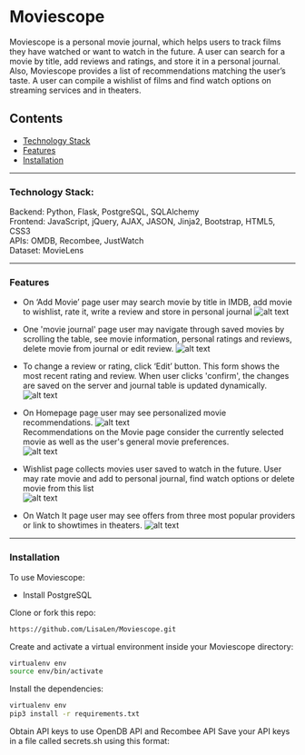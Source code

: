 # Moviescope

Moviescope is a personal movie journal, which helps users to track films they have watched or want to watch in the future. A user can search for a movie by title, add reviews and ratings, and store it in a personal journal. Also, Moviescope provides a list of recommendations matching the user’s taste. A user can compile a wishlist of films and find watch options on streaming services and in theaters.


## Contents
  * [Technology Stack](https://github.com/LisaLen/Moviescope/blob/master/README.md#technology-stack)
  * [Features](https://github.com/LisaLen/Moviescope/blob/master/README.md#features)
  * [Installation](https://github.com/LisaLen/Moviescope/blob/master/README.md#installation)

---
### Technology Stack:

Backend: Python, Flask, PostgreSQL, SQLAlchemy  
Frontend: JavaScript, jQuery, AJAX, JASON, Jinja2, Bootstrap, HTML5, CSS3  
APIs: OMDB, Recombee, JustWatch  
Dataset: MovieLens  

---
### Features
  * On ‘Add Movie’ page  user may search movie by title in IMDB, add movie to wishlist, rate it, write a review and store in personal journal 
 ![alt text](https://github.com/LisaLen/Moviescope/blob/master/readme_img/search.jpg)
  * One 'movie journal' page user may navigate through saved movies by scrolling the table, see movie information,
  personal ratings and reviews, delete movie from journal or edit review.
  ![alt text](https://github.com/LisaLen/Moviescope/blob/master/readme_img/journal.jpg)
  
   * To change a review or rating, click ‘Edit’ button. This form shows the most recent rating and review. 
   When user clicks 'confirm', the changes are saved on the server and journal table is updated dynamically. 
   ![alt text](https://github.com/LisaLen/Moviescope/blob/master/readme_img/edit.jpg)
   
   * On Homepage page user may see personalized movie recommendations. 
       ![alt text](https://github.com/LisaLen/Moviescope/blob/master/readme_img/recom1.jpg)  
          Recommendations on the Movie page consider the currently selected movie as well as the user's general movie preferences.  
        ![alt text](https://github.com/LisaLen/Moviescope/blob/master/readme_img/recom2.jpg)  
   * Wishlist page collects movies user saved to watch in the future. User may rate movie and add to personal journal, find watch options or delete movie from this list  
   ![alt text](https://github.com/LisaLen/Moviescope/blob/master/readme_img/wishlist.PNG)  
   * On Watch It page user may see offers from three most popular providers or link to showtimes in theaters.
    ![alt text](https://github.com/LisaLen/Moviescope/blob/master/readme_img/watchit.jpg) 

---
### Installation
To use Moviescope:
  * Install PostgreSQL

Clone or fork this repo:  
```sh
https://github.com/LisaLen/Moviescope.git
```
Create and activate a virtual environment inside your Moviescope directory:
```sh
virtualenv env
source env/bin/activate
```
Install the dependencies:
```sh
virtualenv env
pip3 install -r requirements.txt
```
Obtain API keys to use OpenDB API and Recombee API
Save your API keys in a file called secrets.sh using this format:
